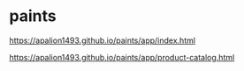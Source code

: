 # paints

https://apalion1493.github.io/paints/app/index.html

https://apalion1493.github.io/paints/app/product-catalog.html